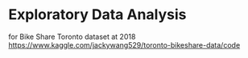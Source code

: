 # Exploratory Data Analysis 
for Bike Share Toronto dataset at 2018
https://www.kaggle.com/jackywang529/toronto-bikeshare-data/code
